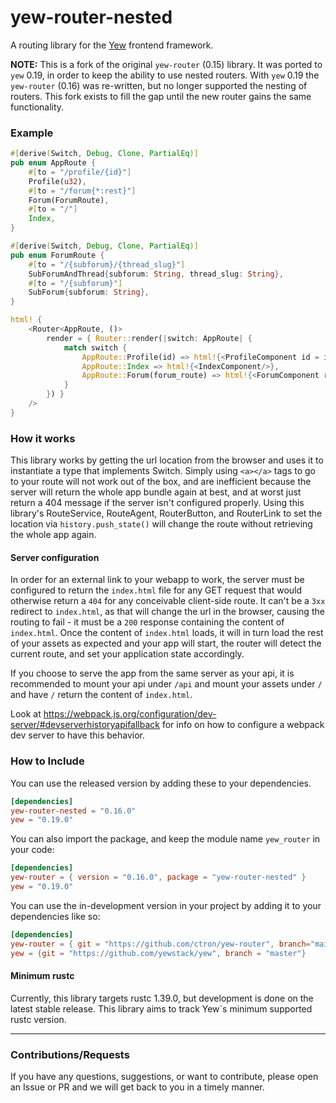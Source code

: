# yew-router-nested
A routing library for the [Yew](https://github.com/yewstack/yew) frontend framework.

**NOTE:** This is a fork of the original `yew-router` (0.15) library. It was ported to `yew` 0.19, in order to keep
the ability to use nested routers. With `yew` 0.19 the `yew-router` (0.16) was re-written, but no longer supported
the nesting of routers. This fork exists to fill the gap until the new router gains the same functionality.

### Example
```rust
#[derive(Switch, Debug, Clone, PartialEq)]
pub enum AppRoute {
    #[to = "/profile/{id}"]
    Profile(u32),
    #[to = "/forum{*:rest}"]
    Forum(ForumRoute),
    #[to = "/"]
    Index,
}

#[derive(Switch, Debug, Clone, PartialEq)]
pub enum ForumRoute {
    #[to = "/{subforum}/{thread_slug}"]
    SubForumAndThread{subforum: String, thread_slug: String},
    #[to = "/{subforum}"]
    SubForum{subforum: String},
}

html! {
    <Router<AppRoute, ()>
        render = { Router::render(|switch: AppRoute| {
            match switch {
                AppRoute::Profile(id) => html!{<ProfileComponent id = id/>},
                AppRoute::Index => html!{<IndexComponent/>},
                AppRoute::Forum(forum_route) => html!{<ForumComponent route = forum_route/>},
            }
        }) }
    />
}
```

### How it works
This library works by getting the url location from the browser and uses it to instantiate a type that implements Switch.
Simply using `<a></a>` tags to go to your route will not work out of the box, and are inefficient because the server will return the whole app bundle again at best, and at worst just return a 404 message if the server isn't configured properly.
Using this library's RouteService, RouteAgent, RouterButton, and RouterLink to set the location via `history.push_state()` will change the route without retrieving the whole app again.
#### Server configuration
In order for an external link to your webapp to work, the server must be configured to return the `index.html` file for any GET request that would otherwise return a `404` for any conceivable client-side route.
It can't be a `3xx` redirect to `index.html`, as that will change the url in the browser, causing the routing to fail - it must be a `200` response containing the content of `index.html`.
Once the content of `index.html` loads, it will in turn load the rest of your assets as expected and your app will start, the router will detect the current route, and set your application state accordingly.

If you choose to serve the app from the same server as your api, it is recommended to mount your api under `/api` and mount your assets under `/` and have `/` return the content of `index.html`.

Look at https://webpack.js.org/configuration/dev-server/#devserverhistoryapifallback for info on how to configure a webpack dev server to have this behavior.


### How to Include
You can use the released version by adding these to your dependencies.
```toml
[dependencies]
yew-router-nested = "0.16.0"
yew = "0.19.0"
```

You can also import the package, and keep the module name `yew_router` in your code:
```toml
[dependencies]
yew-router = { version = "0.16.0", package = "yew-router-nested" }
yew = "0.19.0"
```

You can use the in-development version in your project by adding it to your dependencies like so:
```toml
[dependencies]
yew-router = { git = "https://github.com/ctron/yew-router", branch="main" }
yew = {git = "https://github.com/yewstack/yew", branch = "master"}
```


#### Minimum rustc
Currently, this library targets rustc 1.39.0, but development is done on the latest stable release.
This library aims to track Yew`s minimum supported rustc version.

-----
### Contributions/Requests

If you have any questions, suggestions, or want to contribute, please open an Issue or PR and we will get back to you in a timely manner.
